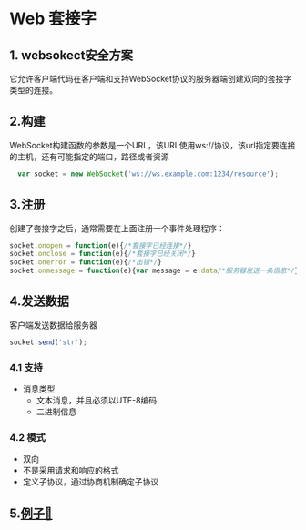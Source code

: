 # Web 套接字
## 1. websokect安全方案
它允许客户端代码在客户端和支持WebSocket协议的服务器端创建双向的套接字类型的连接。
## 2.构建
WebSocket构建函数的参数是一个URL，该URL使用ws://协议，该url指定要连接的主机，还有可能指定的端口，路径或者资源
```js
  var socket = new WebSocket('ws://ws.example.com:1234/resource');
```
## 3.注册
创建了套接字之后，通常需要在上面注册一个事件处理程序：
```js
socket.onopen = function(e){/*套接字已经连接*/}
socket.onclose = function(e){/*套接字已经关闭*/}
socket.onerror = function(e){/*出错*/}
socket.onmessage = function(e){var message = e.data/*服务器发送一条信息*/}
```
## 4.发送数据
客户端发送数据给服务器
```js
socket.send('str');
```

### 4.1 支持
  - 消息类型
    - 文本消息，并且必须以UTF-8编码
    - 二进制信息

### 4.2 模式
- 双向
- 不是采用请求和响应的格式
- 定义子协议，通过协商机制确定子协议

##  5.[例子🔗](./websocket/websocket.js)

